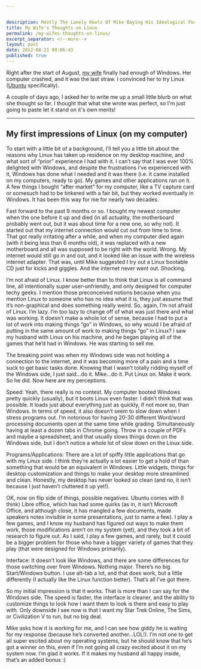 ```yaml
---


description: Mostly The Lonely Howls Of Mike Baying His Ideological Purity At The Moon
title: My Wife's Thoughts on Linux
permalink: /my-wifes-thoughts-on-linux/
excerpt_separator: <!--more-->
layout: post
date: 2012-08-21 09:06:43
published: true
---
```



Right after the start of August, [my wife](http://pregnantpostdoc.blogspot.com/ "Amy's Blog") finally had enough of Windows. Her computer crashed, and it was the last straw. I convinced her to try Linux ([Ubuntu](http://www.ubuntu.com/ "Get Ubuntu Linux") specifically).

<!--more-->

A couple of days ago, I asked her to write me up a small little blurb on what she thought so far. I thought that what she wrote was perfect, so I'm just going to paste let it stand on it's own merits!

---

## My first impressions of Linux (on my computer)

To start with a little bit of a background, I’ll tell you a little bit about the reasons why Linux has taken up residence on my desktop machine, and what sort of “prior” experience I had with it. I can’t say that I was ever 100% delighted with Windows, and despite the frustrations I’ve experienced with it, Windows has done what I needed and it was there (i.e. it came installed on my computers, ready to go). My games and other applications ran on it. A few things I bought “after market” for my computer, like a TV capture card or somesuch had to be tinkered with a fair bit, but they worked eventually in Windows. It has been this way for me for nearly two decades.

Fast forward to the past 9 months or so. I bought my newest computer when the one before it up and died (in all actuality, the motherboard probably went out, but it was about time for a new one, so why not). It started out that my internet connection would cut out from time to time. That got really irritating after a while, and when my computer died again (with it being less than 6 months old), it was replaced with a new motherboard and all was supposed to be right with the world. Wrong. My internet would still go in and out, and it looked like an issue with the wireless internet adapter. That was, until Mike suggested I try out a Linux bootable CD just for kicks and giggles. And the internet never went out. Shocking.

I’m not afraid of Linux. I know better than to think that Linux is all command line, all intentionally super user-unfriendly, and only designed for computer techy geeks. I mention those preconceived notions because when you mention Linux to someone who has no idea what it is, they just assume that it’s non-graphical and does something really weird. So, again, I’m not afraid of Linux. I’m lazy. I’m too lazy to change off of what was just there and what was working. It doesn’t make a whole lot of sense, because I had to put a lot of work into making things “go” in Windows, so why would I be afraid of putting in the same amount of work to making things “go” in Linux? I saw my husband with Linux on his machine, and he began playing all of the games that he’d had in Windows. He was starting to sell me.

The breaking point was when my Windows side was not holding a connection to the internet, and it was becoming more of a pain and a time suck to get basic tasks done. Knowing that I wasn’t totally ridding myself of the Windows side, I just said...do it. Mike...do it. Put Linux on. Make it work. So he did. Now here are my perceptions.

Speed: Yeah, there really is no contest. My computer booted Windows pretty quickly (usually), but it boots Linux even faster. I didn’t think that was possible. It loads just about everything just as quickly, if not more so, than Windows. In terms of speed, it also doesn’t seem to slow down when I stress programs out. I’m notorious for having 20-30 different Word/word processing documents open at the same time while grading. Simultaneously having at least a dozen tabs in Chrome going. Throw in a couple of PDFs and maybe a spreadsheet, and that usually slows things down on the Windows side, but I don’t notice a whole lot of slow down on the Linux side.

Programs/Applications: There are a lot of spiffy little applications that go with my Linux side. I think they’re actually a lot easier to get a hold of than something that would be an equivalent in Windows. Little widgets, things for desktop customization and things to make your desktop more streamlined and clean. Honestly, my desktop has never looked so clean (and no, it isn’t because I just haven’t cluttered it up yet!).

OK, now on flip side of things, possible negatives. Ubuntu comes with (I think) Libre office, which has had some quirks (as in, it isn’t Microsoft Office, and although close, it has mangled a few documents, made speakers notes invisible in some presentations, just to name a few). I play a few games, and I know my husband has figured out ways to make them work, those modifications aren’t on my system (yet), and they took a bit of research to figure out. As I said, I play a few games, and rarely, but it could be a bigger problem for those who have a bigger variety of games that they play (that were designed for Windows primarily).

Interface: It doesn’t look like Windows, and there are some differences for those switching over from Windows. Nothing major. There’s no big Start/Windows button. I use alt-tab a lot, and that does work, but a little differently (I actually like the Linux function better). That’s all I’ve got there.

So my initial impression is that it works. That is more than I can say for the Windows side. The speed is faster, the interface is cleaner, and the ability to customize things to look how I want them to look is there and easy to play with. Only downside I see now is that I want my Star Trek Online, The Sims, or Civilization V to run, but no big deal.

Mike asks how it is working for me, and I can see how giddy he is waiting for my response (because he’s converted another...LOL!). I’m not one to get all super excited about my operating systems, but he should know that he’s got a winner on this, even if I’m not going all crazy excited about it on my system now. I’m glad it works. If it makes my husband all happy inside, that’s an added bonus :)
